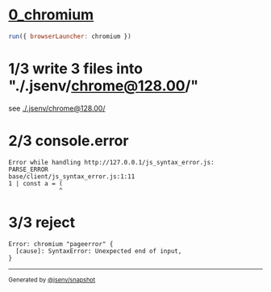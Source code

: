 # [0_chromium](../../js_syntax_error_dev.test.mjs#L26)

```js
run({ browserLauncher: chromium })
```

# 1/3 write 3 files into "./.jsenv/chrome@128.00/"

see [./.jsenv/chrome@128.00/](./.jsenv/chrome@128.00/)

# 2/3 console.error

```console
Error while handling http://127.0.0.1/js_syntax_error.js:
PARSE_ERROR
base/client/js_syntax_error.js:1:11
1 | const a = (
              ^
```

# 3/3 reject

```console
Error: chromium "pageerror" {
  [cause]: SyntaxError: Unexpected end of input,
}
```
---

<sub>
  Generated by <a href="https://github.com/jsenv/core/tree/main/packages/independent/snapshot">@jsenv/snapshot</a>
</sub>